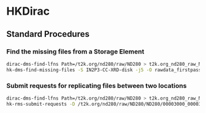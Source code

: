 # HKDirac

## Standard Procedures

### Find the missing files from a Storage Element

```bash
dirac-dms-find-lfns Path=/t2k.org/nd280/raw/ND280 > t2k.org_nd280_raw_ND280.list
hk-dms-find-missing-files -S IN2P3-CC-XRD-disk -j5 -O rawdata_firstpass.txt t2k.org_nd280_raw_ND280.list
```

### Submit requests for replicating files between two locations


```bash
dirac-dms-find-lfns Path=/t2k.org/nd280/raw/ND280 > t2k.org_nd280_raw_ND280.list
hk-rms-submit-requests -D /t2k.org/nd280/raw/ND280/ND280/00003000_00003999/ -T IN2P3-CC-XRD-disk raw_3000_3999 t2k.org_nd280_raw_ND280.list -d
```
